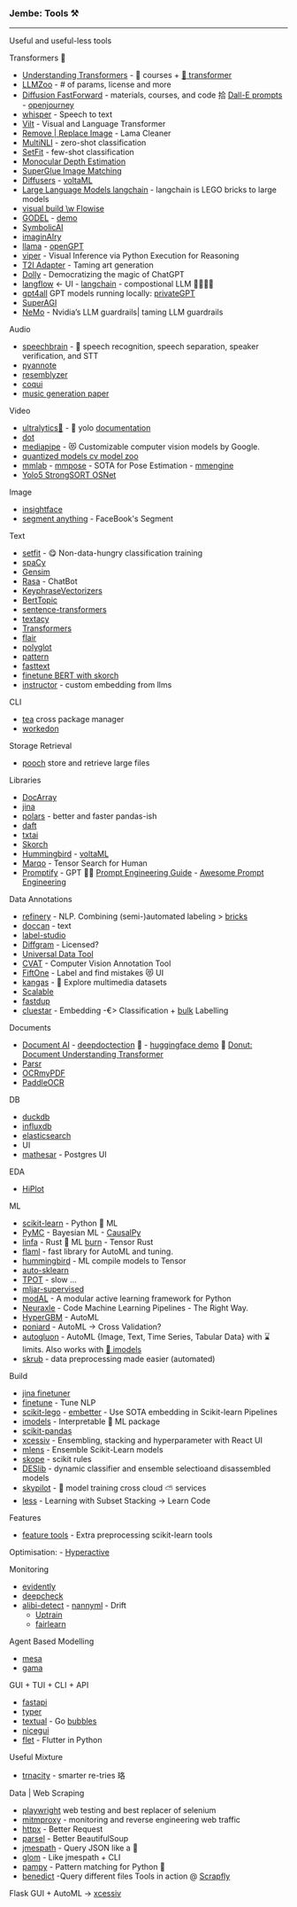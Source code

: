 ### Jembe: Tools ⚒️ 
___
Useful and useful-less tools

Transformers 🤖 
 - [Understanding Transformers](https://huggingface.co/course) - 🤗 courses + [🦫 transformer](https://huggingface.co/course/chapter0/1)
 - [LLMZoo](https://github.com/FreedomIntelligence/LLMZoo) - # of params, license and more
 - [Diffusion FastForward](https://github.com/mikonvergence/DiffusionFastForward) - materials, courses, and code 拾 [Dall-E prompts](https://dallery.gallery/wp-content/uploads/2022/07/The-DALL·E-2-prompt-book-v1.02.pdf) - [openjourney](https://huggingface.co/prompthero/openjourney-v4)
 - [whisper](https://github.com/openai/whisper) - Speech to text
 - [Vilt](https://github.com/dandelin/vilt) - Visual and Language Transformer
 - [Remove | Replace Image](https://github.com/Sanster/lama-cleaner) - Lama Cleaner
 - [MultiNLI](https://joeddav.github.io/blog/2020/05/29/ZSL.html) - zero-shot classification
 - [SetFit](https://github.com/huggingface/setfit) - few-shot classification 
 - [Monocular Depth Estimation](https://huggingface.co/spaces/keras-io/Monocular-Depth-Estimation)
 - [SuperGlue Image Matching](https://huggingface.co/spaces/Pinwheel/SuperGlue-Image-Matching)
 - [Diffusers](https://github.com/huggingface/diffusers) - [voltaML](https://github.com/VoltaML/voltaML-fast-stable-diffusion)
 - [Large Language Models langchain](https://github.com/hwchase17/langchain) - langchain is LEGO bricks to large models
 - [visual build \w Flowise](https://github.com/FlowiseAI/Flowise)
 - [GODEL](https://github.com/microsoft/GODEL) - [demo](https://huggingface.co/spaces/microsoft/GODEL-Demo)
 - [SymbolicAI](https://github.com/Xpitfire/symbolicai)
 - [imaginAIry](https://github.com/brycedrennan/imaginAIry)
 - [llama](https://github.com/facebookresearch/llama) - [openGPT](https://huggingface.co/chat/)
 - [viper](https://github.com/cvlab-columbia/viper) - Visual Inference via Python Execution for Reasoning
 - [T2I Adapter](https://github.com/TencentARC/T2I-Adapter) - Taming art generation
 - [Dolly](https://github.com/databrickslabs/dolly)  - Democratizing the magic of ChatGPT 
 - [langflow](https://github.com/logspace-ai/langflow) <- UI - [langchain](https://github.com/hwchase17/langchain) - compostional LLM 🐲👑🤗🧱
 - [gpt4all](https://github.com/nomic-ai/gpt4all) GPT models running locally: [privateGPT](https://github.com/imartinez/privateGPT)
 - [SuperAGI](https://github.com/TransformerOptimus/SuperAGI)
 - [NeMo](https://github.com/NVIDIA/NeMo-Guardrails) - Nvidia’s LLM guardrails| taming LLM guardrails


Audio
 - [speechbrain](https://github.com/speechbrain/speechbrain) - 🤗 speech recognition, speech separation, speaker verification, and STT
 - [pyannote](https://github.com/pyannote/pyannote-audio)
 - [resemblyzer](https://github.com/resemble-ai/Resemblyzer)
 - [coqui](https://github.com/coqui-ai/TTS) 
 - [music generation paper](https://google-research.github.io/seanet/musiclm/examples/)

Video
 - [ultralytics🍾](https://github.com/ultralytics/ultralytics) - 👑 yolo [documentation](https://docs.ultralytics.com)
 - [dot](https://github.com/sensity-ai/dot)
 - [mediapipe](https://github.com/google/mediapipe) - 😻 Customizable computer vision models by Google.
 - [quantized models cv model zoo](https://github.com/PINTO0309/PINTO_model_zoo)
 - [mmlab](https://github.com/open-mmlab) - [mmpose](https://github.com/open-mmlab/mmpose) - SOTA for Pose Estimation - [mmengine](https://github.com/open-mmlab/mmengine)
 - [Yolo5 StrongSORT OSNet](https://github.com/mikel-brostrom/Yolov5_StrongSORT_OSNet)

Image
  - [insightface](https://github.com/deepinsight/insightface)
  - [segment anything](https://github.com/facebookresearch/segment-anything) - FaceBook's Segment

Text
  - [setfit](https://github.com/huggingface/setfit) - 😋 Non-data-hungry classification training
  - [spaCy](https://github.com/explosion/spaCy)
  - [Gensim](https://github.com/RaRe-Technologies/gensim)
  - [Rasa](https://github.com/RasaHQ/rasa) - ChatBot
  - [KeyphraseVectorizers](https://github.com/TimSchopf/KeyphraseVectorizers)
  - [BertTopic](https://github.com/MaartenGr/BERTopic)
  - [sentence-transformers](sentence-transformers)
  - [textacy](https://github.com/chartbeat-labs/textacy)
  - [Transformers](https://github.com/huggingface/transformers)
  - [flair](https://github.com/flairNLP/flair)
  - [polyglot](https://github.com/aboSamoor/polyglot)
  - [pattern](https://github.com/clips/pattern)
  - [fasttext](https://github.com/facebookresearch/fastText)
  - [finetune BERT with skorch](https://nbviewer.org/github/skorch-dev/skorch/blob/master/notebooks/Hugging_Face_Finetuning.ipynb)
  - [instructor](https://github.com/HKUNLP/instructor-embedding) - custom embedding from llms

CLI
 - [tea](https://github.com/teaxyz/cli) cross package manager
 - [workedon](https://github.com/viseshrp/workedon)
 
 
Storage Retrieval
- [pooch](https://github.com/fatiando/pooch)  store and retrieve large files

Libraries
  - [DocArray](https://github.com/jina-ai/docarray)
  - [jina](https://github.com/jina-ai/jina)
  - [polars](https://github.com/pola-rs/polars) - better and faster pandas-ish
  - [daft](https://www.getdaft.io/index.html)
  - [txtai](https://github.com/neuml/txtai)
  - [Skorch](https://github.com/skorch-dev/skorch)
  - [Hummingbird](https://github.com/microsoft/hummingbird) - [voltaML](https://github.com/VoltaML/voltaML)
  - [Marqo](https://github.com/marqo-ai/marqo) - Tensor Search for Human
  - [Promptify](https://github.com/promptslab/Promptify) - GPT 🕵🏾 [Prompt Engineering Guide](https://github.com/dair-ai/Prompt-Engineering-Guide) - [Awesome Prompt Engineering](https://github.com/promptslab/Awesome-Prompt-Engineering)

Data Annotations
  - [refinery](https://github.com/code-kern-ai/refinery) - NLP. Combining (semi-)automated labeling > [bricks](https://github.com/code-kern-ai/bricks)
  - [doccan](https://github.com/doccano/doccano) - text
  - [label-studio](https://github.com/heartexlabs/label-studio)
  - [Diffgram](https://github.com/diffgram/diffgram) - Licensed?
  - [Universal Data Tool](https://github.com/UniversalDataTool/universal-data-tool)
  - [CVAT](https://github.com/openvinotoolkit/cvat) - Computer Vision Annotation Tool
  - [FiftOne](https://github.com/voxel51/fiftyone) - Label and find mistakes 😻 UI
  - [kangas](https://github.com/comet-ml/kangas) - 🦘 Explore multimedia datasets 
  - [Scalable](https://github.com/scalabel/scalabel) 
  - [fastdup](https://github.com/visualdatabase/fastdup)
  - [cluestar](https://github.com/koaning/cluestar) - Embedding -€> Classification + [bulk](https://github.com/koaning/bulk) Labelling 
 
Documents
   - [Document AI](https://huggingface.co/blog/document-ai) - [deepdoctection](https://github.com/deepdoctection/deepdoctection) 👑 - [huggingface demo](https://huggingface.co/spaces/deepdoctection/deepdoctection) 🍩 [Donut: Document Understanding Transformer](https://github.com/clovaai/donut)
   - [Parsr](https://github.com/axa-group/Parsr)
   - [OCRmyPDF](https://github.com/ocrmypdf/OCRmyPDF)
   - [PaddleOCR](https://github.com/PaddlePaddle/PaddleOCR)

DB
  - [duckdb](https://duckdb.org/)
  - [influxdb](https://github.com/influxdata/influxdb)
  - [elasticsearch](https://github.com/elastic/elasticsearch)
  - UI
   - [mathesar](https://github.com/centerofci/mathesar) - Postgres UI

EDA
  - [HiPlot](https://facebookresearch.github.io/hiplot)

ML
  - [scikit-learn](https://github.com/scikit-learn/scikit-learn) - Python 🐍 ML
  - [PyMC](https://github.com/pymc-devs/pymc) - Bayesian ML - [CausalPy](https://github.com/pymc-labs/CausalPy)
  - [linfa](https://github.com/rust-ml/linfa) - Rust 🦀 ML [burn](https://github.com/burn-rs/burn) - Tensor Rust
  - [flaml](https://github.com/microsoft/FLAML) - fast library for AutoML and tuning.
  - [hummingbird](https://github.com/microsoft/hummingbird) - ML compile models to Tensor
  - [auto-sklearn](https://github.com/automl/auto-sklearn)
  - [TPOT](https://github.com/EpistasisLab/tpot) - slow ...
  - [mljar-supervised](https://github.com/mljar/mljar-supervised)
  - [modAL](https://github.com/modAL-python/modAL) - A modular active learning framework for Python
  - [Neuraxle](https://github.com/Neuraxio/Neuraxle) - Code Machine Learning Pipelines - The Right Way.
  - [HyperGBM](https://github.com/DataCanvasIO/HyperGBM) - AutoML
  - [poniard](https://github.com/rxavier/poniard) - AutoML -> Cross Validation?
  - [autogluon](https://github.com/autogluon/autogluon) - AutoML {Image, Text, Time Series, Tabular Data} with ⌛ limits. Also works with [🤟 imodels](https://auto.gluon.ai/dev/tutorials/tabular_prediction/tabular-interpretability.html)
  - [skrub](https://github.com/skrub-data/skrub) - data preprocessing made easier (automated)


Build
  - [jina finetuner](https://github.com/jina-ai/finetuner)
  - [finetune](https://github.com/IndicoDataSolutions/finetune) - Tune NLP
  - [scikit-lego](https://github.com/koaning/scikit-lego) - [embetter](https://github.com/koaning/embetter) - Use SOTA embedding in Scikit-learn Pipelines
  - [imodels](https://github.com/csinva/imodels) - Interpretable 🛄 ML package 
  - [scikit-pandas](https://github.com/scikit-learn-contrib/sklearn-pandas)
  - [xcessiv](https://github.com/reiinakano/xcessiv) - Ensembling, stacking and hyperparameter with React UI
  - [mlens](https://github.com/flennerhag/mlens) - Ensemble Scikit-Learn models
  - [skope](https://github.com/scikit-learn-contrib/skope-rules) - scikit rules
  - [DESlib](https://github.com/scikit-learn-contrib/DESlib) - dynamic classifier and ensemble selectioand disassembled models
  - [skypilot](https://github.com/skypilot-org/skypilot?) -  🏡 model training cross cloud ⛅️ services 
  - [less](https://github.com/sibirbil/LESS) - Learning with Subset Stacking -> Learn Code
 
Features

  - [feature tools](https://feature-engine.readthedocs.io/en/latest/index.html) - Extra preprocessing scikit-learn tools

Optimisation:
     - [Hyperactive](https://github.com/SimonBlanke/Hyperactive)

Monitoring
 - [evidently](https://github.com/evidentlyai/evidently)
 - [deepcheck](https://github.com/deepchecks/deepchecks)
 - [alibi-detect](https://github.com/SeldonIO/alibi-detect)  - [nannyml](https://github.com/NannyML/nannyml) - Drift
     - [Uptrain](https://github.com/uptrain-ai/uptrain)
     - [fairlearn](https://github.com/fairlearn/fairlearn)
     
Agent Based Modelling
- [mesa](https://github.com/projectmesa/mesa)
- [gama](https://gama-platform.org)

GUI + TUI + CLI + API
- [fastapi](https://github.com/tiangolo/fastapi)
- [typer](https://github.com/tiangolo/typer)
- [textual](https://github.com/Textualize/textual) - Go [bubbles](https://github.com/charmbracelet/bubbles)
- [nicegui](https://nicegui.io)
- [flet](https://flet.dev) - Flutter in Python

Useful Mixture
- [trnacity](https://github.com/jd/tenacity) - smarter re-tries 珞

Data | Web Scraping 
- [playwright](https://github.com/microsoft/playwright) web testing and best replacer of selenium
- [mitmproxy](https://mitmproxy.org) - monitoring and reverse engineering web traffic 
- [httpx](https://github.com/projectdiscovery/httpx) - Better Request
- [parsel](https://github.com/scrapy/parsel) - Better BeautifulSoup
- [jmespath](https://github.com/jmespath/jmespath.py) - Query JSON like a 🥷
- [glom](https://github.com/mahmoud/glom) - Like jmespath + CLI
- [pampy](https://github.com/santinic/pampy) - Pattern matching for Python 🤟
- [benedict](https://github.com/fabiocaccamo/python-benedict) -Query different files
  Tools in action @ [Scrapfly](https://scrapfly.io/blog/parse-json-jmespath-python/)
  

Flask GUI + AutoML -> [xcessiv](https://github.com/reiinakano/xcessiv)
  

